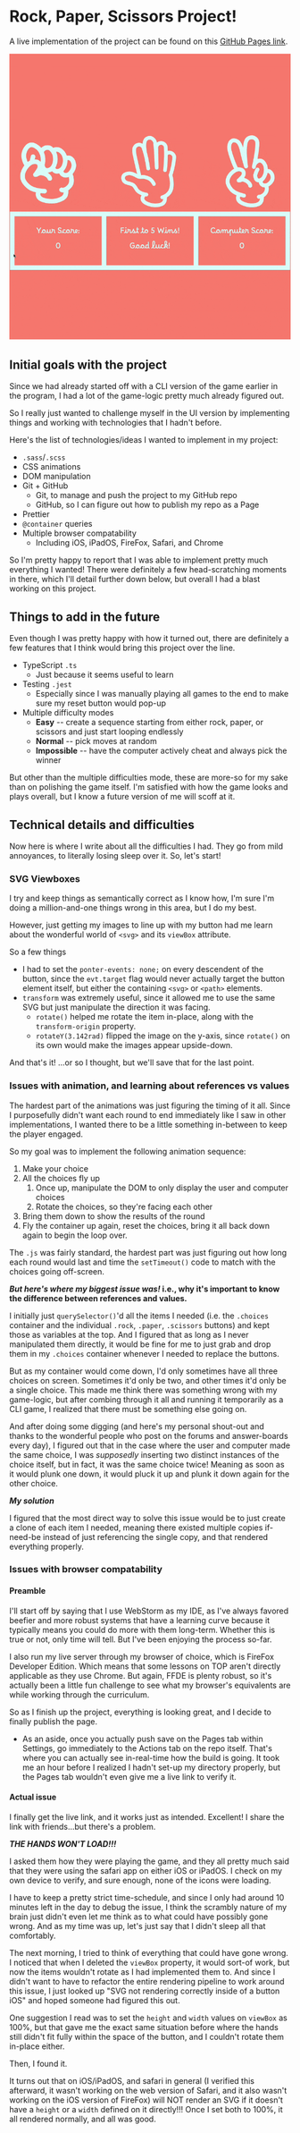 # Rock, Paper, Scissors Project! 

A live implementation of the project can be found on this 
[GitHub Pages link](https://emannuelmartineztest.github.io/rock-paper-scissors/).

![A round of Rock, Paper, Scissors](./assets/preview.gif)

## Initial goals with the project
Since we had already started off with a CLI version of the game earlier in the program, I had a lot of the game-logic 
pretty much already figured out.

So I really just wanted to challenge myself in the UI version by implementing things and working with technologies 
that I hadn't before.

Here's the list of technologies/ideas I wanted to implement in my project:
- `.sass`/`.scss`
- CSS animations
- DOM manipulation
- Git + GitHub
    - Git, to manage and push the project to my GitHub repo
    - GitHub, so I can figure out how to publish my repo as a Page
- Prettier
- `@container` queries
- Multiple browser compatability
  - Including iOS, iPadOS, FireFox, Safari, and Chrome

So I'm pretty happy to report that I was able to implement pretty much everything I wanted!
There were definitely a few head-scratching moments in there, which I'll detail further down below, but overall I 
had a blast working on this project.

## Things to add in the future
Even though I was pretty happy with how it turned out, there are definitely a few features that I think would
bring this project over the line. 
- TypeScript `.ts`
  - Just because it seems useful to learn
- Testing `.jest`
  - Especially since I was manually playing all games to the end to make sure my reset button would pop-up
- Multiple difficulty modes
  - **Easy** -- create a sequence starting from either rock, paper, or scissors and just start looping endlessly
  - **Normal** -- pick moves at random
  - **Impossible** -- have the computer actively cheat and always pick the winner

But other than the multiple difficulties mode, these are more-so for my sake than on polishing the game itself.
I'm satisfied with how the game looks and plays overall, but I know a future version of me will scoff at it. 

## Technical details and difficulties
Now here is where I write about all the difficulties I had.
They go from mild annoyances, to literally losing sleep over it. So, let's start!

### SVG Viewboxes
I try and keep things as semantically correct as I know how, I'm sure I'm doing a million-and-one things wrong in
this area, but I do my best. 

However, just getting my images to line up with my button had me learn about the wonderful world of `<svg>` 
and its `viewBox` attribute. 

So a few things 
- I had to set the `ponter-events: none;` on every descendent of the button, since the `evt.target` flag would never actually
target the button element itself, but either the containing `<svg>` or `<path>` elements.
- `transform` was extremely useful, since it allowed me to use the same SVG but just manipulate the direction it was facing.
  - `rotate()` helped me rotate the item in-place, along with the `transform-origin` property.
  - `rotateY(3.142rad)` flipped the image on the y-axis, since `rotate()` on its own would make the images appear upside-down.

And that's it! ...or so I thought, but we'll save that for the last point.

### Issues with animation, and learning about references vs values
The hardest part of the animations was just figuring the timing of it all. Since I purposefully didn't want each round to 
end immediately like I saw in other implementations, I wanted there to be a little something in-between to keep the 
player engaged. 

So my goal was to implement the following animation sequence:
1. Make your choice
2. All the choices fly up
   1. Once up, manipulate the DOM to only display the user and computer choices
   2. Rotate the choices, so they're facing each other
3. Bring them down to show the results of the round
4. Fly the container up again, reset the choices, bring it all back down again to begin the loop over. 

The `.js` was fairly standard, the hardest part was just figuring out how long each round would last and time the 
`setTimeout()` code to match with the choices going off-screen.

***But here's where my biggest issue was!* i.e., why it's important to know the difference between references and values.**

I initially just `querySelector()`'d all the items I needed (i.e. the `.choices` container and the individual `.rock`, `.paper`,
`.scissors` buttons) and kept those as variables at the top. And I figured that as long as I never manipulated them
directly, it would be fine for me to just grab and drop them in my `.choices` container whenever I needed to replace 
the buttons. 

But as my container would come down, I'd only sometimes have all three choices on screen. Sometimes it'd only be two, and
other times it'd only be a single choice. This made me think there was something wrong with my game-logic, but after 
combing through it all and running it temporarily as a CLI game, I realized that there must be something else going on.

And after doing some digging (and here's my personal shout-out and thanks to the wonderful people who post on the 
forums and answer-boards every day), I figured out that in the case where the user and computer made the same choice, 
I was *supposedly* inserting two distinct instances of the choice itself, but in fact, it was the same choice twice! 
Meaning as soon as it would plunk one down, it would pluck it up and plunk it down again for the other choice. 

***My solution***

I figured that the most direct way to solve this issue would be to just create a clone of each item I needed, meaning 
there existed multiple copies if-need-be instead of just referencing the single copy, and that rendered everything properly.

### Issues with browser compatability

#### Preamble
I'll start off by saying that I use WebStorm as my IDE, as I've always favored beefier and more robust systems that have a
learning curve because it typically means you could do more with them long-term. Whether this is true or not, only
time will tell. But I've been enjoying the process so-far.

I also run my live server through my browser of choice, which is FireFox Developer Edition. Which means that some 
lessons on TOP aren't directly applicable as they use Chrome. But again, FFDE is plenty robust, so it's actually been 
a little fun challenge to see what my browser's equivalents are while working through the curriculum.

So as I finish up the project, everything is looking great, and I decide to finally publish the page.

 - As an aside, once you actually push save on the Pages tab within Settings, go immediately to the Actions tab on
the repo itself. That's where you can actually see in-real-time how the build is going. It took me an hour before I
realized I hadn't set-up my directory properly, but the Pages tab wouldn't even give me a live link to verify it.

#### Actual issue
I finally get the live link, and it works just as intended. Excellent! I share the link with friends...but there's a problem.

***THE HANDS WON'T LOAD!!!***

I asked them how they were playing the game, and they all pretty much said that they were using the safari app on either
iOS or iPadOS. I check on my own device to verify, and sure enough, none of the icons were loading. 

I have to keep a pretty strict time-schedule, and since I only had around 10 minutes left in the day to debug the issue, I think the 
scrambly nature of my brain just didn't even let me think as to what could have possibly gone wrong. And as my time was up,
let's just say that I didn't sleep all that comfortably.

The next morning, I tried to think of everything that could have gone wrong. I noticed that when I deleted the `viewBox` 
property, it would sort-of work, but now the items wouldn't rotate as I had implemented them to. And since I didn't 
want to have to refactor the entire rendering pipeline to work around this issue, I just looked up "SVG not rendering correctly
inside of a button iOS" and hoped someone had figured this out.

One suggestion I read was to set the `height` and `width` values on `viewBox` as 100%, but that gave me the exact same
situation before where the hands still didn't fit fully within the space of the button, and I couldn't rotate them in-place
either. 

Then, I found it.

It turns out that on iOS/iPadOS, and safari in general (I verified this afterward, it wasn't working on the web 
version of Safari, and it also wasn't working on the iOS version of FireFox) will NOT render an SVG if it doesn't 
have a `height` or a `width` defined on it directly!!! Once I set both to 100%, it all rendered normally, and all was good. 


